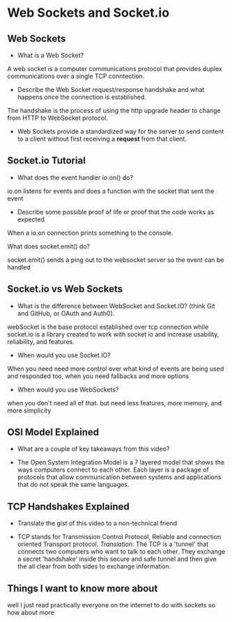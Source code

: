 # Web Sockets and Socket.io

## Web Sockets

- What is a Web Socket?

A web socket is a computer communications protocol that provides duplex communications over a single TCP conntection.

- Describe the Web Socket request/response handshake and what happens once the connection is established.

The handshake is the process of using the http upgrade header to change from HTTP to WebSocket protocol.

- Web Sockets provide a standardized way for the server to send content to a client without first receiving a **request** from that client.

## Socket.io Tutorial

- What does the event handler io.on() do?

io.on listens for events and does a function with the socket that sent the event

- Describe some possible proof of life or proof that the code works as expected

When a io.on connection prints something to the console.

What does socket.emit() do?

socket.emit() sends a ping out to the websocket server so the event can be handled

## Socket.io vs Web Sockets

- What is the difference between WebSocket and Socket.IO? (think Git and GitHub, or OAuth and Auth0).

webSocket is the base protocol established over tcp connection while socket.io is a library created to work with socket io and increase usability, reliability, and features.

- When would you use Socket.IO?

When you need need more control over what kind of events are being used and responded too, when you need fallbacks and more options

- When would you use WebSockets?

when you don't need all of that. but need less features, more memory, and more simplicity

## OSI Model Explained

- What are a couple of key takeaways from this video?

- The Open System Integration Model is a 7 layered model that shows the ways computers connect to each other. Each layer is a package of protocols that allow communication between systems and applications that do not speak the same languages.

## TCP Handshakes Explained

- Translate the gist of this video to a non-technical friend

- TCP stands for Transmission Control Protocol, Reliable and connection oriented Transport protocol. _Translation_: The TCP is a 'tunnel' that connects two computers who want to talk to each other. They exchange a secret 'handshake' inside this secure and safe tunnel and then give the all clear from both sides to exchange information.

## Things I want to know more about

well I just read practically everyone on the internet to do with sockets so how about more
